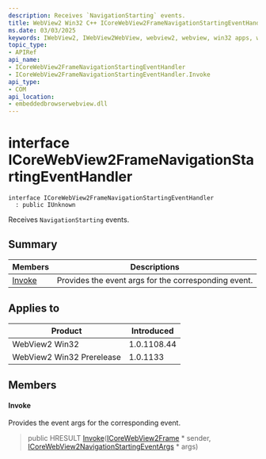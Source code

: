 ```yaml
---
description: Receives `NavigationStarting` events.
title: WebView2 Win32 C++ ICoreWebView2FrameNavigationStartingEventHandler
ms.date: 03/03/2025
keywords: IWebView2, IWebView2WebView, webview2, webview, win32 apps, win32, edge, ICoreWebView2, ICoreWebView2Controller, browser control, edge html, ICoreWebView2FrameNavigationStartingEventHandler
topic_type: 
- APIRef
api_name:
- ICoreWebView2FrameNavigationStartingEventHandler
- ICoreWebView2FrameNavigationStartingEventHandler.Invoke
api_type:
- COM
api_location:
- embeddedbrowserwebview.dll
---
```


# interface ICoreWebView2FrameNavigationStartingEventHandler

```
interface ICoreWebView2FrameNavigationStartingEventHandler
  : public IUnknown
```

Receives `NavigationStarting` events.

## Summary

 Members                        | Descriptions
--------------------------------|---------------------------------------------
[Invoke](#invoke) | Provides the event args for the corresponding event.

## Applies to

Product                         | Introduced
--------------------------------|---------------------------------------------
WebView2 Win32            |    1.0.1108.44
WebView2 Win32 Prerelease |    1.0.1133

## Members

#### Invoke

Provides the event args for the corresponding event.

> public HRESULT [Invoke](#invoke)([ICoreWebView2Frame](icorewebview2frame.md#icorewebview2frame) * sender, [ICoreWebView2NavigationStartingEventArgs](icorewebview2navigationstartingeventargs.md#icorewebview2navigationstartingeventargs) * args)

